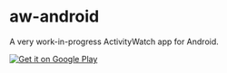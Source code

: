aw-android
==========

A very work-in-progress ActivityWatch app for Android.

[![Get it on Google Play](https://play.google.com/intl/en_us/badges/images/generic/en_badge_web_generic.png)](https://play.google.com/store/apps/details?id=net.activitywatch.android)
